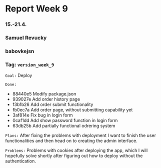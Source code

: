 # Report Week 9
### 15.-21.4.
### Samuel Revucky
### babovkejsn
### Tag: `version_week_9`

`Goal:` Deploy

`Done:` 
- 88440e5 Modify package.json
- 939027e Add order history page
- f3b1b26 Add order submit functionality
- fb0ec7a Add order page, without submitting capability yet
- 3af814e Fix bug in login form
- 0caf1dd Add show password function in login form
- 63db25b Add partially functional odrering system

`Plans:` After fixing the problems with deployment I want to finish the user functionalities and then head on to creating the admin interface.

`Problems:` Problems with cookies after deploying the app, which I will hopefully solve shortly after figuring out how to deploy without the authentication.
